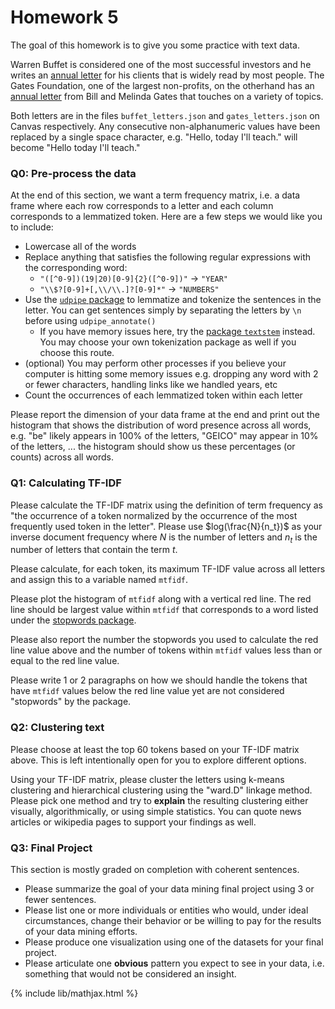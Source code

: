 # Homework 5

The goal of this homework is to give you some practice with text data.

Warren Buffet is considered one of the most successful investors and he writes
an [annual letter](https://www.berkshirehathaway.com/letters/letters.html) for
his clients that is widely read by most people. The Gates Foundation, one of the
largest non-profits, on the otherhand has an [annual letter](https://www.gatesfoundation.org/ideas/annual-letters)
from Bill and Melinda Gates that touches on a variety of topics.

Both letters are in the files `buffet_letters.json` and `gates_letters.json`
on Canvas respectively. Any consecutive non-alphanumeric values have been replaced
by a single space character, e.g. "Hello, today I'll teach." will become "Hello today I'll teach."

### Q0: Pre-process the data

At the end of this section, we want a term frequency matrix, i.e. a data frame where each
row corresponds to a letter and each column corresponds to a lemmatized token. Here are a few steps we would like you
to include:

- Lowercase all of the words
- Replace anything that satisfies the following regular expressions with the corresponding word:
  - `"([^0-9])(19|20)[0-9]{2}([^0-9])"` -> `"YEAR"`
  - `"\\$?[0-9]+[,\\/\\.]?[0-9]*"` -> `"NUMBERS"`
- Use the [`udpipe` package](https://bnosac.github.io/udpipe/docs/doc2.html) to lemmatize and tokenize the sentences in the letter.
  You can get sentences simply by separating the letters by `\n` before using `udpipe_annotate()`
  - If you have memory issues here, try the [package `textstem`](https://cran.r-project.org/web/packages/textstem/index.html) instead.
    You may choose your own tokenization package as well if you choose this route.
- (optional) You may perform other processes if you believe your computer is hitting some memory issues
  e.g. dropping any word with 2 or fewer characters, handling links like we handled years, etc
- Count the occurrences of each lemmatized token within each letter

Please report the dimension of your data frame at the end and print out the histogram that
shows the distribution of word presence across all words, e.g. "be" likely appears in 100% of the letters,
"GEICO" may appear in 10% of the letters, ... the histogram should show us these percentages (or counts) across all words.


### Q1: Calculating TF-IDF

Please calculate the TF-IDF matrix using the definition of term frequency as "the occurrence of a token
normalized by the occurrence of the most frequently used token in the letter". Please use $log(\frac{N}{n_t})$ as
your inverse document frequency where $N$ is the number of letters and $n_t$ is the number of letters that contain the
term $t$.

Please calculate, for each token, its maximum TF-IDF value across all letters and assign this to a variable named `mtfidf`.

Please plot the histogram of `mtfidf` along with a vertical red line.
The red line should be largest value within `mtfidf` that corresponds to a word listed under the [stopwords package](https://www.rdocumentation.org/packages/stopwords/versions/2.3).

Please also report the number the stopwords you used to calculate the red line value above and the number of tokens
within `mtfidf` values less than or equal to the red line value. 

Please write 1 or 2 paragraphs on how we should handle the tokens that have `mtfidf` values below the red line value yet
are not considered "stopwords" by the package.

### Q2: Clustering text

Please choose at least the top 60 tokens based on your TF-IDF matrix above. This is left intentionally open for you to explore different options.

Using your TF-IDF matrix, please cluster the letters using k-means clustering and hierarchical clustering
using the "ward.D" linkage method. Please pick one method and try to **explain** the resulting clustering either visually,
algorithmically, or using simple statistics. You can quote news articles or wikipedia pages to support your findings as well.

### Q3: Final Project

This section is mostly graded on completion with coherent sentences.

- Please summarize the goal of your data mining final project using 3 or fewer sentences.
- Please list one or more individuals or entities who would, under ideal circumstances, change their behavior or be willing
  to pay for the results of your data mining efforts.
- Please produce one visualization using one of the datasets for your final project.
- Please articulate one **obvious** pattern you expect to see in your data, i.e. something that would not be considered
  an insight.


{% include lib/mathjax.html %}
